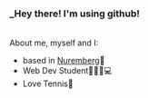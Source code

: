  ### _Hey there! I'm using github!

<br>
About me, myself and I:

 - based in [Nuremberg](https://de.wikipedia.org/wiki/Nürnberg)📍           
 - Web Dev Student👩🏻‍🎓💻
 - Love Tennis🎾




